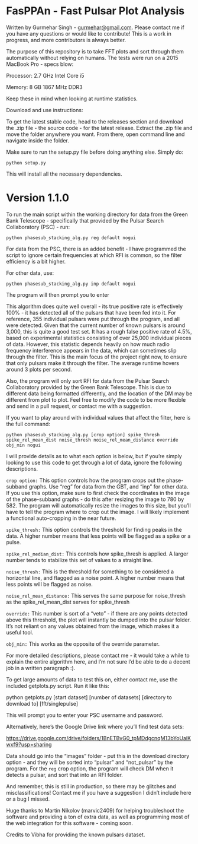 # FasPPAn - Fast Pulsar Plot Analysis

Written by Gurmehar Singh - gurmehar@gmail.com. Please contact me if you have any questions or would like to contribute!
This is a work in progress, and more contributors is always better.

The purpose of this repository is to take FFT plots and sort through them automatically
without relying on humans. The tests were run on a 2015 MacBook Pro - specs blow:

Processor: 2.7 GHz Intel Core i5

Memory: 8 GB 1867 MHz DDR3 

Keep these in mind when looking at runtime statistics.

Download and use instructions:

To get the latest stable code, head to the releases section and download the .zip file - the source code - for the latest
release. Extract the .zip file and move the folder anywhere you want. From there, open command line and navigate inside the folder.

Make sure to run the setup.py file before doing anything else. Simply do:

```python setup.py```

This will install all the necessary dependencies.

# Version 1.1.0

To run the main script within the working directory for data from the Green Bank Telescope - specifically that provided by the Pulsar Search Collaboratory (PSC) - run:

```python phasesub_stacking_alg.py reg default nogui```

For data from the PSC, there is an added benefit - I have programmed the script to ignore certain frequencies at which RFI is common, so the filter efficiency is a bit higher.

For other data, use:

```python phasesub_stacking_alg.py inp default nogui```

The program will then prompt you to enter

This algorithm does quite well overall - its true positive rate is effectively 100% - it has detected all of the pulsars that have been fed into it. For reference,
355 individual pulsars were put through the program, and all were detected. Given that the current number of known pulsars is around 3,000, this is quite a good
test set. It has a rough false positive rate of 4.5%, based on experimental statistics consisting of over 25,000 individual pieces of data. However, this statistic
depends heavily on how much radio frequency interference appears in the data, which can sometimes slip through the filter. This is the main focus of the project right now,
to ensure that only pulsars make it through the filter. The average runtime hovers around 3 plots per second.

Also, the program will only sort RFI for data from the Pulsar Search Collaboratory provided by the Green Bank Telescope. This is due to different data being formatted differently,
and the location of the DM may be different from plot to plot. Feel free to modify the code to be more flexible and send in a pull request, or contact me with a suggestion.

If you want to play around with individual values that affect the filter, here is the full command:

```python phasesub_stacking_alg.py [crop option] spike_thresh spike_rel_mean_dist noise_thresh noise_rel_mean_distance override obj_min nogui```

I will provide details as to what each option is below, but if you’re simply looking to use this code to get through a lot of data, ignore the following descriptions.

```crop option:```
This option controls how the program crops out the phase-subband graphs. Use “reg” for data from the GBT, and “inp” for other data. If you
use this option, make sure to first check the coordinates in the image of the phase-subband graphs - do this after resizing the image to
780 by 582. The program will automatically resize the images to this size, but you’ll have to tell the program where to crop out the image.
I will likely implement a functional auto-cropping in the near future.

```spike_thresh:```
This option controls the threshold for finding peaks in the data. A higher number means that less points will be flagged as 
a spike or a pulse.

```spike_rel_median_dist:```
This controls how spike_thresh is applied. A larger number tends to stabilize this set of values to a straight line.

```noise_thresh:```
This is the threshold for something to be considered a horizontal line, and flagged as a noise point. A higher number means that
less points will be flagged as noise.

```noise_rel_mean_distance:```
This serves the same purpose for noise_thresh as the spike_rel_mean_dist serves for spike_thresh

```override:```
This number is sort of a “veto” - if there are any points detected above this threshold, the plot will instantly be dumped into the
pulsar folder. It’s not reliant on any values obtained from the image, which makes it a useful tool.

```obj_min:```
This works as the opposite of the override parameter.

For more detailed descriptions, please contact me - it would take a while to explain the entire algorithm here, and I’m not sure I’d be able
to do a decent job in a written paragraph :).

To get large amounts of data to test this on, either contact me, use the included getplots.py script. Run it like this:

python getplots.py [start dataset] [number of datasets] [directory to download to] [fft/singlepulse]

This will prompt you to enter your PSC username and password.

Alternatively, here’s the Google Drive link where you’ll find test data sets:

https://drive.google.com/drive/folders/1BnETBvG0_tpMDdgcnqM13bYoUaiKwxf9?usp=sharing

Data should go into the “images” folder - put this in the download directory option - and they will be sorted into “pulsar” and “not_pulsar” by the program. For the ```reg``` crop option, the program will check DM when it detects a pulsar, and sort that into an RFI folder.

And remember, this is still in production, so there may be glitches and misclassifications! Contact me if you have a suggestion
I didn’t include here or a bug I missed.

Huge thanks to Martin Nikolov (marvic2409) for helping troubleshoot the software and providing a ton of extra data, as well as programming most of the web integration for 
this software - coming soon.

Credits to Vibha for providing the known pulsars dataset.